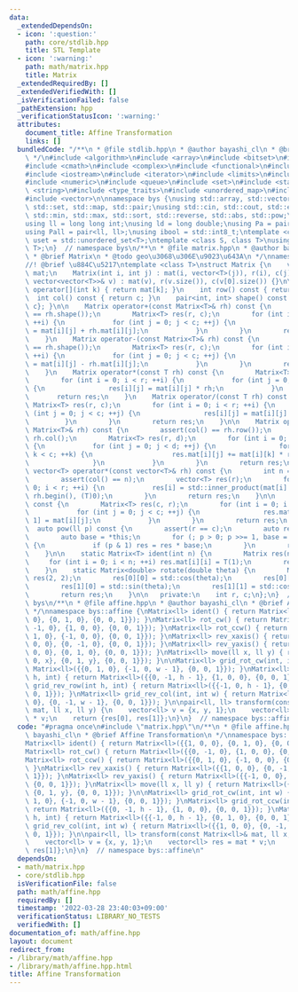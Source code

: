 ```yaml
---
data:
  _extendedDependsOn:
  - icon: ':question:'
    path: core/stdlib.hpp
    title: STL Template
  - icon: ':warning:'
    path: math/matrix.hpp
    title: Matrix
  _extendedRequiredBy: []
  _extendedVerifiedWith: []
  _isVerificationFailed: false
  _pathExtension: hpp
  _verificationStatusIcon: ':warning:'
  attributes:
    document_title: Affine Transformation
    links: []
  bundledCode: "/**\n * @file stdlib.hpp\n * @author bayashi_cl\n * @brief STL Template\n\
    \ */\n#include <algorithm>\n#include <array>\n#include <bitset>\n#include <cassert>\n\
    #include <cmath>\n#include <complex>\n#include <functional>\n#include <iomanip>\n\
    #include <iostream>\n#include <iterator>\n#include <limits>\n#include <map>\n\
    #include <numeric>\n#include <queue>\n#include <set>\n#include <stack>\n#include\
    \ <string>\n#include <type_traits>\n#include <unordered_map>\n#include <unordered_set>\n\
    #include <vector>\n\nnamespace bys {\nusing std::array, std::vector, std::string,\
    \ std::set, std::map, std::pair;\nusing std::cin, std::cout, std::endl;\nusing\
    \ std::min, std::max, std::sort, std::reverse, std::abs, std::pow;\n\n// alias\n\
    using ll = long long int;\nusing ld = long double;\nusing Pa = pair<int, int>;\n\
    using Pall = pair<ll, ll>;\nusing ibool = std::int8_t;\ntemplate <class T>\nusing\
    \ uset = std::unordered_set<T>;\ntemplate <class S, class T>\nusing umap = std::unordered_map<S,\
    \ T>;\n}  // namespace bys\n/**\n * @file matrix.hpp\n * @author bayashi_cl\n\
    \ * @brief Matrix\n * @todo geo\u3068\u306E\u9023\u643A\n */\nnamespace bys {\n\
    //! @brief \u884C\u5217\ntemplate <class T>\nstruct Matrix {\n    vector<vector<T>>\
    \ mat;\n    Matrix(int i, int j) : mat(i, vector<T>(j)), r(i), c(j) {}\n    Matrix(const\
    \ vector<vector<T>>& v) : mat(v), r(v.size()), c(v[0].size()) {}\n\n    vector<T>&\
    \ operator[](int k) { return mat[k]; }\n    int row() const { return r; }\n  \
    \  int col() const { return c; }\n    pair<int, int> shape() const { return {r,\
    \ c}; }\n\n    Matrix operator+(const Matrix<T>& rh) const {\n        assert(shape()\
    \ == rh.shape());\n        Matrix<T> res(r, c);\n        for (int i = 0; i < r;\
    \ ++i) {\n            for (int j = 0; j < c; ++j) {\n                res[i][j]\
    \ = mat[i][j] + rh.mat[i][j];\n            }\n        }\n        return res;\n\
    \    }\n    Matrix operator-(const Matrix<T>& rh) const {\n        assert(shape()\
    \ == rh.shape());\n        Matrix<T> res(r, c);\n        for (int i = 0; i < r;\
    \ ++i) {\n            for (int j = 0; j < c; ++j) {\n                res[i][j]\
    \ = mat[i][j] - rh.mat[i][j];\n            }\n        }\n        return res;\n\
    \    }\n    Matrix operator*(const T rh) const {\n        Matrix<T> res(r, c);\n\
    \        for (int i = 0; i < r; ++i) {\n            for (int j = 0; j < c; ++j)\
    \ {\n                res[i][j] = mat[i][j] * rh;\n            }\n        }\n \
    \       return res;\n    }\n    Matrix operator/(const T rh) const {\n       \
    \ Matrix<T> res(r, c);\n        for (int i = 0; i < r; ++i) {\n            for\
    \ (int j = 0; j < c; ++j) {\n                res[i][j] = mat[i][j] / rh;\n   \
    \         }\n        }\n        return res;\n    }\n\n    Matrix operator*(const\
    \ Matrix<T>& rh) const {\n        assert(col() == rh.row());\n        int d =\
    \ rh.col();\n        Matrix<T> res(r, d);\n        for (int i = 0; i < r; ++i)\
    \ {\n            for (int j = 0; j < d; ++j) {\n                for (int k = 0;\
    \ k < c; ++k) {\n                    res.mat[i][j] += mat[i][k] * rh.mat[k][j];\n\
    \                }\n            }\n        }\n        return res;\n    }\n   \
    \ vector<T> operator*(const vector<T>& rh) const {\n        int n = rh.size();\n\
    \        assert(col() == n);\n        vector<T> res(r);\n        for (int i =\
    \ 0; i < r; ++i) {\n            res[i] = std::inner_product(mat[i].begin(), mat[i].end(),\
    \ rh.begin(), (T)0);\n        }\n        return res;\n    }\n\n    Matrix rotate90()\
    \ const {\n        Matrix<T> res(c, r);\n        for (int i = 0; i < r; ++i) {\n\
    \            for (int j = 0; j < c; ++j) {\n                res.mat[j][r - i -\
    \ 1] = mat[i][j];\n            }\n        }\n        return res;\n    }\n\n  \
    \  auto pow(ll p) const {\n        assert(r == c);\n        auto res = Matrix<T>::ident(r);\n\
    \        auto base = *this;\n        for (; p > 0; p >>= 1, base = base * base)\
    \ {\n            if (p & 1) res = res * base;\n        }\n        return res;\n\
    \    }\n\n    static Matrix<T> ident(int n) {\n        Matrix res(n, n);\n   \
    \     for (int i = 0; i < n; ++i) res.mat[i][i] = T(1);\n        return res;\n\
    \    }\n    static Matrix<double> rotate(double theta) {\n        Matrix<double>\
    \ res(2, 2);\n        res[0][0] = std::cos(theta);\n        res[0][1] = -std::sin(theta);\n\
    \        res[1][0] = std::sin(theta);\n        res[1][1] = std::cos(theta);\n\
    \        return res;\n    }\n\n   private:\n    int r, c;\n};\n}  // namespace\
    \ bys\n/**\n * @file affine.hpp\n * @author bayashi_cl\n * @brief Affine Transformation\n\
    \ */\nnamespace bys::affine {\nMatrix<ll> ident() { return Matrix<ll>({{1, 0,\
    \ 0}, {0, 1, 0}, {0, 0, 1}}); }\nMatrix<ll> rot_cw() { return Matrix<ll>({{0,\
    \ -1, 0}, {1, 0, 0}, {0, 0, 1}}); }\nMatrix<ll> rot_ccw() { return Matrix<ll>({{0,\
    \ 1, 0}, {-1, 0, 0}, {0, 0, 1}}); }\nMatrix<ll> rev_xaxis() { return Matrix<ll>({{1,\
    \ 0, 0}, {0, -1, 0}, {0, 0, 1}}); }\nMatrix<ll> rev_yaxis() { return Matrix<ll>({{-1,\
    \ 0, 0}, {0, 1, 0}, {0, 0, 1}}); }\nMatrix<ll> move(ll x, ll y) { return Matrix<ll>({{1,\
    \ 0, x}, {0, 1, y}, {0, 0, 1}}); }\n\nMatrix<ll> grid_rot_cw(int, int w) { return\
    \ Matrix<ll>({{0, 1, 0}, {-1, 0, w - 1}, {0, 0, 1}}); }\nMatrix<ll> grid_rot_ccw(int\
    \ h, int) { return Matrix<ll>({{0, -1, h - 1}, {1, 0, 0}, {0, 0, 1}}); }\nMatrix<ll>\
    \ grid_rev_row(int h, int) { return Matrix<ll>({{-1, 0, h - 1}, {0, 1, 0}, {0,\
    \ 0, 1}}); }\nMatrix<ll> grid_rev_col(int, int w) { return Matrix<ll>({{1, 0,\
    \ 0}, {0, -1, w - 1}, {0, 0, 1}}); }\n\npair<ll, ll> transform(const Matrix<ll>&\
    \ mat, ll x, ll y) {\n    vector<ll> v = {x, y, 1};\n    vector<ll> res = mat\
    \ * v;\n    return {res[0], res[1]};\n}\n}  // namespace bys::affine\n"
  code: "#pragma once\n#include \"matrix.hpp\"\n/**\n * @file affine.hpp\n * @author\
    \ bayashi_cl\n * @brief Affine Transformation\n */\nnamespace bys::affine {\n\
    Matrix<ll> ident() { return Matrix<ll>({{1, 0, 0}, {0, 1, 0}, {0, 0, 1}}); }\n\
    Matrix<ll> rot_cw() { return Matrix<ll>({{0, -1, 0}, {1, 0, 0}, {0, 0, 1}}); }\n\
    Matrix<ll> rot_ccw() { return Matrix<ll>({{0, 1, 0}, {-1, 0, 0}, {0, 0, 1}});\
    \ }\nMatrix<ll> rev_xaxis() { return Matrix<ll>({{1, 0, 0}, {0, -1, 0}, {0, 0,\
    \ 1}}); }\nMatrix<ll> rev_yaxis() { return Matrix<ll>({{-1, 0, 0}, {0, 1, 0},\
    \ {0, 0, 1}}); }\nMatrix<ll> move(ll x, ll y) { return Matrix<ll>({{1, 0, x},\
    \ {0, 1, y}, {0, 0, 1}}); }\n\nMatrix<ll> grid_rot_cw(int, int w) { return Matrix<ll>({{0,\
    \ 1, 0}, {-1, 0, w - 1}, {0, 0, 1}}); }\nMatrix<ll> grid_rot_ccw(int h, int) {\
    \ return Matrix<ll>({{0, -1, h - 1}, {1, 0, 0}, {0, 0, 1}}); }\nMatrix<ll> grid_rev_row(int\
    \ h, int) { return Matrix<ll>({{-1, 0, h - 1}, {0, 1, 0}, {0, 0, 1}}); }\nMatrix<ll>\
    \ grid_rev_col(int, int w) { return Matrix<ll>({{1, 0, 0}, {0, -1, w - 1}, {0,\
    \ 0, 1}}); }\n\npair<ll, ll> transform(const Matrix<ll>& mat, ll x, ll y) {\n\
    \    vector<ll> v = {x, y, 1};\n    vector<ll> res = mat * v;\n    return {res[0],\
    \ res[1]};\n}\n}  // namespace bys::affine\n"
  dependsOn:
  - math/matrix.hpp
  - core/stdlib.hpp
  isVerificationFile: false
  path: math/affine.hpp
  requiredBy: []
  timestamp: '2022-03-28 23:40:03+09:00'
  verificationStatus: LIBRARY_NO_TESTS
  verifiedWith: []
documentation_of: math/affine.hpp
layout: document
redirect_from:
- /library/math/affine.hpp
- /library/math/affine.hpp.html
title: Affine Transformation
---
```


